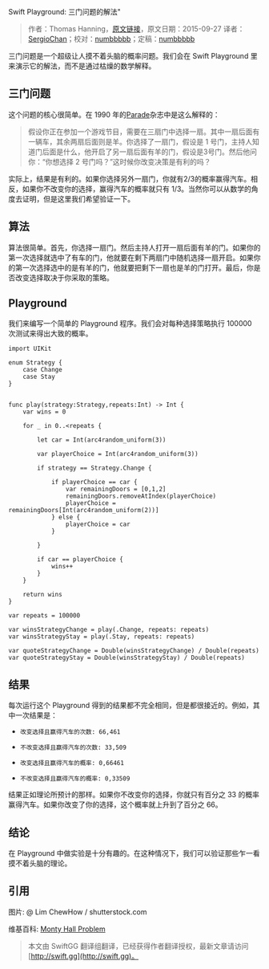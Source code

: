 Swift Playground: 三门问题的解法"

> 作者：Thomas Hanning，[原文链接](http://www.thomashanning.com/swift-playground-the-monty-hall-problem/)，原文日期：2015-09-27
> 译者：[SergioChan](https://github.com/SergioChan)；校对：[numbbbbb](http://numbbbbb.com/)；定稿：[numbbbbb](http://numbbbbb.com/)
  









三门问题是一个超级让人摸不着头脑的概率问题。我们会在 Swift Playground 里来演示它的解法，而不是通过枯燥的数学解释。



## 三门问题

这个问题的核心很简单。在 1990 年的[Parade](https://en.wikipedia.org/wiki/Parade_(magazine))杂志中是这么解释的：

> 假设你正在参加一个游戏节目，需要在三扇门中选择一扇。其中一扇后面有一辆车，其余两扇后面则是羊。你选择了一扇门，假设是 1 号门，主持人知道门后面是什么，他开启了另一扇后面有羊的门，假设是3号门。然后他问你：“你想选择 2 号门吗？”这时候你改变决策是有利的吗？

实际上，结果是有利的。如果你选择另外一扇门，你就有2/3的概率赢得汽车。相反，如果你不改变你的选择，赢得汽车的概率就只有 1/3。当然你可以从数学的角度去证明，但是这里我们希望验证一下。

## 算法

算法很简单。首先，你选择一扇门。然后主持人打开一扇后面有羊的门。如果你的第一次选择就选中了有车的门，他就要在剩下两扇门中随机选择一扇开启。如果你的第一次选择选中的是有羊的门，他就要把剩下一扇也是羊的门打开。最后，你是否改变选择取决于你采取的策略。

## Playground

我们来编写一个简单的 Playground 程序。我们会对每种选择策略执行 100000 次测试来得出大致的概率。

    
    import UIKit
    
    enum Strategy {
        case Change
        case Stay
    }
    
    
    func play(strategy:Strategy,repeats:Int) -> Int {
        var wins = 0
        
        for _ in 0..<repeats {
            
            let car = Int(arc4random_uniform(3))
            
            var playerChoice = Int(arc4random_uniform(3))
            
            if strategy == Strategy.Change {
                
                if playerChoice == car {
                    var remainingDoors = [0,1,2]
                    remainingDoors.removeAtIndex(playerChoice)
                    playerChoice = remainingDoors[Int(arc4random_uniform(2))]
                } else {
                    playerChoice = car
                }
                
            }
            
            if car == playerChoice {
                wins++
            }
        }
        
        return wins
    }
    
    var repeats = 100000
    
    var winsStrategyChange = play(.Change, repeats: repeats)
    var winsStrategyStay = play(.Stay, repeats: repeats)
            
    var quoteStrategyChange = Double(winsStrategyChange) / Double(repeats)
    var quoteStrategyStay = Double(winsStrategyStay) / Double(repeats)

## 结果

每次运行这个 Playground 得到的结果都不完全相同，但是都很接近的。例如，其中一次结果是：

*     改变选择且赢得汽车的次数: 66,461
*     不改变选择且赢得汽车的次数: 33,509
*     改变选择且赢得汽车的概率: 0,66461
*     不改变选择且赢得汽车的概率: 0,33509

结果正如理论所预计的那样。如果你不改变你的选择，你就只有百分之 33 的概率赢得汽车。如果你改变了你的选择，这个概率就上升到了百分之 66。

## 结论

在 Playground 中做实验是十分有趣的。在这种情况下，我们可以验证那些乍一看摸不着头脑的理论。

## 引用

图片: @ Lim ChewHow / shutterstock.com

维基百科: [Monty Hall Problem](https://en.wikipedia.org/wiki/Monty_Hall_problem)


> 本文由 SwiftGG 翻译组翻译，已经获得作者翻译授权，最新文章请访问 [http://swift.gg](http://swift.gg)。